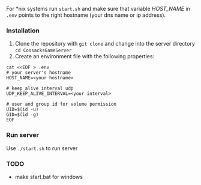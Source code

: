 For *nix systems run `start.sh` and make sure that variable *HOST_NAME* in `.env` points to the right hostname (your dns name or ip address).

### Installation
1. Clone the repository with `git clone` and change into the server directory `cd CossacksGameServer`
2. Create an environment file with the following properties:
```
cat <<EOF > .env
# your server's hostname
HOST_NAME=<your hostname>

# keep alive interval udp
UDP_KEEP_ALIVE_INTERVAL=<your interval>

# user and group id for volume permission
UID=$(id -u)
GID=$(id -g)
EOF
```

### Run server
Use `./start.sh` to run server

### TODO
* make start.bat for windows
